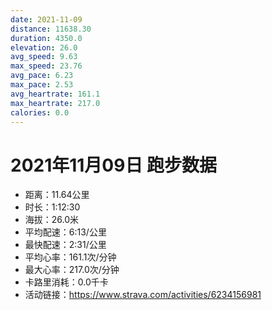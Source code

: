 ```yaml
---
date: 2021-11-09
distance: 11638.30
duration: 4350.0
elevation: 26.0
avg_speed: 9.63
max_speed: 23.76
avg_pace: 6.23
max_pace: 2.53
avg_heartrate: 161.1
max_heartrate: 217.0
calories: 0.0
---
```


# 2021年11月09日 跑步数据

- 距离：11.64公里
- 时长：1:12:30
- 海拔：26.0米
- 平均配速：6:13/公里
- 最快配速：2:31/公里
- 平均心率：161.1次/分钟
- 最大心率：217.0次/分钟
- 卡路里消耗：0.0千卡
- 活动链接：https://www.strava.com/activities/6234156981

